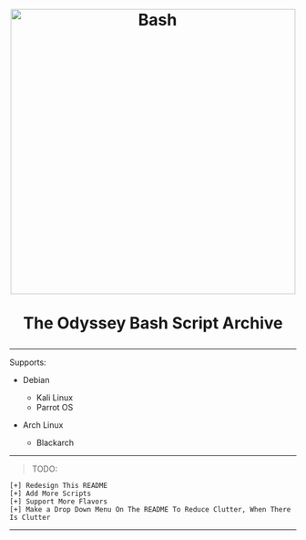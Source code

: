 <h1 align="center">
  <br>
  <a href="https://github.com/ODYSSE3US"><img src="https://upload.wikimedia.org/wikipedia/commons/thumb/8/82/Gnu-bash-logo.svg/2560px-Gnu-bash-logo.svg.png" alt="Bash" width="500"></a>
  <br>
  <br>
  The Odyssey Bash Script Archive
   </a> </p>
</h1>

---
Supports:

- Debian
  - Kali Linux
  - Parrot OS

- Arch Linux
  - Blackarch

---

> TODO:
```
[+] Redesign This README
[+] Add More Scripts
[+] Support More Flavors
[+] Make a Drop Down Menu On The README To Reduce Clutter, When There Is Clutter
```
---